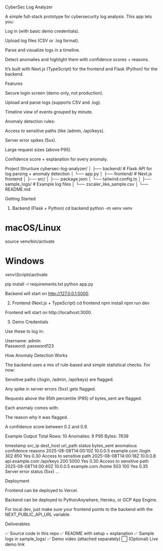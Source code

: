 CyberSec Log Analyzer

A simple full-stack prototype for cybersecurity log analysis.
This app lets you:

Log in (with basic demo credentials).

Upload log files (CSV or .log format).

Parse and visualize logs in a timeline.

Detect anomalies and highlight them with confidence scores + reasons.

It’s built with Next.js (TypeScript) for the frontend and Flask (Python) for the backend.

Features

Secure login screen (demo only, not production).

Upload and parse logs (supports CSV and .log).

Timeline view of events grouped by minute.

Anomaly detection rules:

Access to sensitive paths (like /admin, /api/keys).

Server error spikes (5xx).

Large request sizes (above P95).

Confidence score + explanation for every anomaly.

Project Structure
cybersec-log-analyzer/
│
├── backend/ # Flask API for log parsing + anomaly detection
│ └── app.py
│
├── frontend/ # Next.js frontend
│ ├── src/
│ ├── package.json
│ └── tailwind.config.ts
│
├── sample_logs/ # Example log files
│ └── zscaler_like_sample.csv
│
└── README.md

Getting Started

1. Backend (Flask + Python)
   cd backend
   python -m venv venv

# macOS/Linux

source venv/bin/activate

# Windows

venv\Scripts\activate

pip install -r requirements.txt
python app.py

Backend will start on http://127.0.0.1:5000.

2. Frontend (Next.js + TypeScript)
   cd frontend
   npm install
   npm run dev

Frontend will start on http://localhost:3000.

3. Demo Credentials

Use these to log in:

Username: admin  
Password: password123

How Anomaly Detection Works

The backend uses a mix of rule-based and simple statistical checks. For now:

Sensitive paths (/login, /admin, /api/keys) are flagged.

Any spike in server errors (5xx) gets flagged.

Requests above the 95th percentile (P95) of bytes_sent are flagged.

Each anomaly comes with:

The reason why it was flagged.

A confidence score between 0.2 and 0.9.

Example Output
Total Rows: 10
Anomalies: 9
P95 Bytes: 7639

timestamp src_ip dest_host url_path status bytes_sent anomalous confidence reasons
2025-08-08T14:00:10Z 10.0.0.5 example.com /login 302 850 Yes 0.30 Access to sensitive path
2025-08-08T14:00:18Z 10.0.0.8 api.example.com /api/keys 200 5000 Yes 0.30 Access to sensitive path
2025-08-08T14:00:40Z 10.0.0.5 example.com /home 503 100 Yes 0.35 Server error status (5xx)
...

Deployment

Frontend can be deployed to Vercel.

Backend can be deployed to PythonAnywhere, Heroku, or GCP App Engine.

For local dev, just make sure your frontend points to the backend with the NEXT_PUBLIC_API_URL variable.

Deliverables

✅ Source code in this repo
✅ README with setup + explanation
✅ Sample logs in sample_logs/
✅ Demo video (attached separately)
⬜ (Optional) Live demo link
